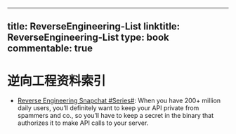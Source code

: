 
---
title: ReverseEngineering-List
linktitle: ReverseEngineering-List
type: book
commentable: true
---

# 逆向工程资料索引

- [Reverse Engineering Snapchat #Series#](https://hot3eed.github.io/snap_part1_obfuscations.html): When you have 200+ million daily users, you’ll definitely want to keep your API private from spammers and co., so you’ll have to keep a secret in the binary that authorizes it to make API calls to your server.

    